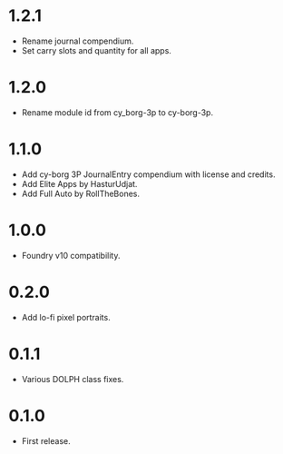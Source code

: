 # 1.2.1

- Rename journal compendium.
- Set carry slots and quantity for all apps.

# 1.2.0

- Rename module id from cy_borg-3p to cy-borg-3p.

# 1.1.0

- Add cy-borg 3P JournalEntry compendium with license and credits.
- Add Elite Apps by HasturUdjat.
- Add Full Auto by RollTheBones.

# 1.0.0

- Foundry v10 compatibility.

# 0.2.0

- Add lo-fi pixel portraits.

# 0.1.1

- Various DOLPH class fixes.

# 0.1.0

- First release.
